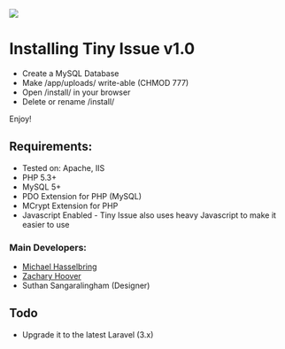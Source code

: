 ![](http://tinyissue.com/assets/images/giant-preview.png)

# Installing Tiny Issue v1.0

- Create a MySQL Database
- Make /app/uploads/ write-able (CHMOD 777)
- Open /install/ in your browser
- Delete or rename /install/

Enjoy!

## Requirements:

- Tested on: Apache, IIS
- PHP 5.3+
- MySQL 5+
- PDO Extension for PHP (MySQL)
- MCrypt Extension for PHP
- Javascript Enabled - Tiny Issue also uses heavy Javascript to make it easier to use

### Main Developers:

- [Michael Hasselbring](http://michaelhasselbring.com)
- [Zachary Hoover](http://zachoover.com)
- Suthan Sangaralingham (Designer)

## Todo
- Upgrade it to the latest Laravel (3.x)
